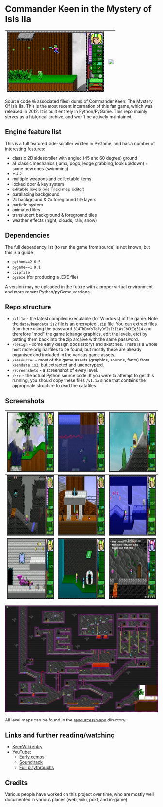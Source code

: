 # Commander Keen in the Mystery of Isis IIa

| <img src="https://github.com/isonian314/commander-keen-isis-iia-1.1/blob/main/design/level1.png" height=200> | <img src="https://github.com/isonian314/commander-keen-isis-iia-1.1/blob/main/screenshots/level1-demo.gif" height=200> |
| --- | --- |

Source code (& associated files) dump of Commander Keen: The Mystery Of Isis IIa. This is the most recent incarnation of this fan game, which was released in 2012. It is built entirely in Python/PyGame. This repo mainly serves as a historical archive, and won't be actively maintained.

## Engine feature list

This is a full featured side-scroller written in PyGame, and has a number of interesting features:

* classic 2D sidescroller with angled (45 and 60 degree) ground
* all classic mechanics (jump, pogo, ledge grabbing, look up/down) + some new ones (swimming)
* HUD
* multiple weapons and collectable items
* locked door & key system
* editable levels (via Tiled map editor)
* parallaxing background
* 2x background & 2x foreground tile layers
* particle system
* animated tiles
* translucent background & foreground tiles
* weather effects (night, clouds, rain, snow)

## Dependencies

The full dependency list (to run the game from source) is not known, but this is a guide:

* `python==2.6.5`
* `pygame==1.9.1`
* `czipfile`
* `py2exe` (for producing a .EXE file)

A version may be uploaded in the future with a proper virtual environment and more recent Python/pyGame versions.

## Repo structure

* `/v1.1a` - the latest compiled executable (for Windows) of the game. Note the `data/keendata.is2` file is an encrypted `.zip` file. You can extract files from here using the password `314ThEmYsTeRyOfIsIsIiAsCbCtIg314` and therefore "mod" the game (change graphics, edit the levels, etc) by putting them back into the zip archive with the same password.
* `/design` - some early design docs (story) and sketches. There is a whole host more original files to be found, but mostly these are already organised and included in the various game assets.
* `/resources` - most of the game assets (graphics, sounds, fonts) from `keendata.is2`, but extracted and unencrypted.
* `/screenshots` - a screenshot of every level.
* `/src` - the actual Python source code. If you were to attempt to get this running, you should copy these files `/v1.1a` since that contains the appropriate structure to read the datafiles.

## Screenshots

| <img src="https://github.com/isonian314/commander-keen-isis-iia-1.1/blob/main/screenshots/lvl1.png" width=320px height=200px> | <img src="https://github.com/isonian314/commander-keen-isis-iia-1.1/blob/main/screenshots/lvl2.png" width=320px height=200px> | <img src="https://github.com/isonian314/commander-keen-isis-iia-1.1/blob/main/screenshots/lvl3.png" width=320px height=200px> |
| --- | --- | --- |
| <img src="https://github.com/isonian314/commander-keen-isis-iia-1.1/blob/main/screenshots/lvl4.png" width=320px height=200px> | <img src="https://github.com/isonian314/commander-keen-isis-iia-1.1/blob/main/screenshots/lvl5.png" width=320px height=200px> | <img src="https://github.com/isonian314/commander-keen-isis-iia-1.1/blob/main/screenshots/lvl6.png" width=320px height=200px> |
| <img src="https://github.com/isonian314/commander-keen-isis-iia-1.1/blob/main/screenshots/lvl7.png" width=320px height=200px> | <img src="https://github.com/isonian314/commander-keen-isis-iia-1.1/blob/main/screenshots/lvl8.png" width=320px height=200px> | <img src="https://github.com/isonian314/commander-keen-isis-iia-1.1/blob/main/screenshots/lvl9.png" width=320px height=200px> |

<img src="https://github.com/isonian314/commander-keen-isis-iia-1.1/blob/main/resources/maps/level9-dungeon-full.png">

All level maps can be found in the [resources/maps](https://github.com/isonian314/commander-keen-isis-iia-1.1/tree/main/resources/maps) directory.
## Links and further reading/watching

* [KeenWiki entry](https://keenwiki.shikadi.net/wiki/The_Mystery_of_Isis_II)
* YouTube:
  * [Early demos](https://www.youtube.com/channel/UCnbeUDjpoOFq9Fq7n0xFSwA)
  * [Soundtrack](https://www.youtube.com/playlist?list=PLYUlMHifBHYh4BUC22Qqgi501DxtAiZms)
  * [Full playthroughs](https://www.youtube.com/watch?v=LZZb_Oy38jw&list=PLwraIWFfRcQ9mtlsCNaEohsRIDCNkUxnl)
 
## Credits

Various people have worked on this project over time, who are mostly well documented in various places (web, wiki, pckf, and in-game).

